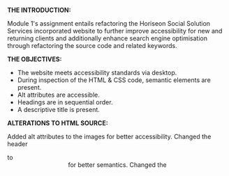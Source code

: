 **THE INTRODUCTION:**

Module 1's assignment entails refactoring the Horiseon Social Solution Services incorporated website to further improve accessibility for new and returning clients and additionally enhance search engine optimisation through refactoring the source code and related keywords.

**THE OBJECTIVES:**

- The website meets accessibility standards via desktop.
- During inspection of the HTML & CSS code, semantic elements are present.
- Alt attributes are accessible.
- Headings are in sequential order.
- A descriptive title is present.

**ALTERATIONS TO HTML SOURCE:**

Added alt attributes to the images for better accessibility.
Changed the header <div> to <header> for better semantics.
Changed the <title> to a much more seo friendly title & keyword.
Added a comment to the hero section to clarify its purpose.
Adjusted the structure to use semantic HTML elements where applicable.

**ALTERATIONS TO CSS SOURCE:**

Ensured proper box-sizing, padding, and margin for all elements.
Applied background color to the body for better readability.
Added semantic headings (h1, h2, h3) to improve document structure.
Removed default margin for paragraphs (p) for a cleaner layout.
Adjusted image styling for better centering using display.
Ensured consistent use of semantic HTML tags for different sections of the page.

**REMARKS:**

The purpose of modifying the HTML & CSS source code is to improve the code's semantics, structure and accessibility in contrast to the original source code provided.

**OUTPUT:**

The final output was uploaded to Github and can be accessed and viewed <a href="https://andrewdottee.github.io/1st-module-assignment-code-refactoring/">here.</a>
